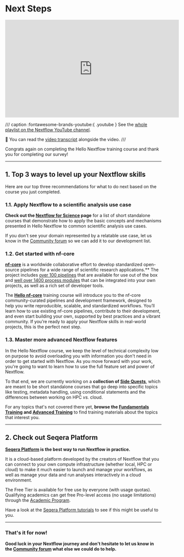 # Next Steps

<div class="video-wrapper">
  <iframe width="560" height="315" src="https://www.youtube.com/embed/xHOcx_4Ancg?si=Lp8hS8RdaMwbp5j5&amp;list=PLPZ8WHdZGxmXiHf8B26oB_fTfoKQdhlik" title="YouTube video player" frameborder="0" allow="accelerometer; autoplay; clipboard-write; encrypted-media; gyroscope; picture-in-picture; web-share" referrerpolicy="strict-origin-when-cross-origin" allowfullscreen></iframe>
</div>

/// caption
:fontawesome-brands-youtube:{ .youtube } See the [whole playlist on the Nextflow YouTube channel](https://www.youtube.com/playlist?list=PLPZ8WHdZGxmXiHf8B26oB_fTfoKQdhlik).

:green_book: You can read the [video transcript](./transcripts/07_next_steps.md) alongside the video.
///

Congrats again on completing the Hello Nextflow training course and thank you for completing our survey!

---

## 1. Top 3 ways to level up your Nextflow skills

Here are our top three recommendations for what to do next based on the course you just completed.

### 1.1. Apply Nextflow to a scientific analysis use case

**Check out the [Nextflow for Science](../nf4_science/index.md) page** for a list of short standalone courses that demonstrate how to apply the basic concepts and mechanisms presented in Hello Nextflow to common scientific analysis use cases.

If you don't see your domain represented by a relatable use case, let us know in the [Community forum](https://community.seqera.io/) so we can add it to our development list.

### 1.2. Get started with nf-core

**[nf-core](https://nf-co.re/)** is a worldwide collaborative effort to develop standardized open-source pipelines for a wide range of scientific research applications.\*\*
The project includes [over 100 pipelines](https://nf-co.re/pipelines/) that are available for use out of the box and [well over 1400 process modules](https://nf-co.re/modules/) that can be integrated into your own projects, as well as a rich set of developer tools.

The **[Hello nf-core](../../hello_nf-core/index.md)** training course will introduce you to the nf-core community-curated pipelines and development framework, designed to help you write reproducible, scalable, and standardized workflows. You’ll learn how to use existing nf-core pipelines, contribute to their development, and even start building your own, supported by best practices and a vibrant community. If you’re ready to apply your Nextflow skills in real-world projects, this is the perfect next step.

### 1.3. Master more advanced Nextflow features

In the Hello Nextflow course, we keep the level of technical complexity low on purpose to avoid overloading you with information you don't need in order to get started with Nextflow.
As you move forward with your work, you're going to want to learn how to use the full feature set and power of Nextflow.

To that end, we are currently working on a **collection of [Side Quests](../side_quests/index.md)**, which are meant to be short standalone courses that go deep into specific topics like testing, metadata handling, using conditional statements and the differences between working on HPC _vs._ cloud.

For any topics that's not covered there yet, **browse the [Fundamentals Training](../basic_training/index.md) and [Advanced Training](../advanced/index.md)** to find training materials about the topics that interest you.

---

## 2. Check out Seqera Platform

**[Seqera Platform](https://seqera.io/) is the best way to run Nextflow in practice.**

It is a cloud-based platform developed by the creators of Nextflow that you can connect to your own compute infrastructure (whether local, HPC or cloud) to make it much easier to launch and manage your workflows, as well as manage your data and run analyses interactively in a cloud environment.

The Free Tier is available for free use by everyone (with usage quotas).
Qualifying academics can get free Pro-level access (no usage limitations) through the [Academic Program](https://seqera.typeform.com/to/SRB8Ci3n).

Have a look at the [Seqera Platform tutorials](https://docs.seqera.io/platform/latest/getting-started/quickstart-demo/comm-showcase) to see if this might be useful to you.

---

### That's it for now!

**Good luck in your Nextflow journey and don't hesitate to let us know in the [Community forum](https://community.seqera.io/) what else we could do to help.**
